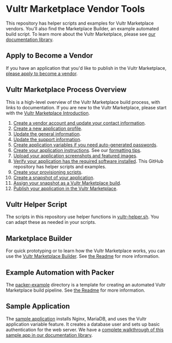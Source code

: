 # Vultr Marketplace Vendor Tools

This repository has helper scripts and examples for Vultr Marketplace vendors. You'll also find the Marketplace Builder, an example automated build script. To learn more about the Vultr Marketplace, please see [our documentation library](https://www.vultr.com/docs/vultr-marketplace).

## Apply to Become a Vendor

If you have an application that you'd like to publish in the Vultr Marketplace, [please apply to become a vendor](https://www.vultr.com/marketplace/become-a-verified-vendor/).

## Vultr Marketplace Process Overview

This is a high-level overview of the Vultr Marketplace build process, with links to documentation. If you are new to the Vultr Marketplace, please start with the [Vultr Marketplace Introduction](https://www.vultr.com/docs/vultr-marketplace).

1. [Create a vendor account and update your contact information](https://www.vultr.com/docs/marketplace-vendor-settings).
1. [Create a new application profile](https://www.vultr.com/docs/marketplace-applications).
1. [Update the general information](https://www.vultr.com/docs/vultr-marketplace-general-information).
1. [Update the support information](https://www.vultr.com/docs/vultr-marketplace-support-information).
1. [Create application variables if you need auto-generated passwords](https://www.vultr.com/docs/vultr-marketplace-application-variables).
1. [Create your application instructions](https://www.vultr.com/docs/vultr-marketplace-application-instructions). See our [formatting tips](https://www.vultr.com/docs/vultr-marketplace-tips-for-readme-and-app-instructions).
1. [Upload your application screenshots and featured images](https://www.vultr.com/docs/vultr-marketplace-gallery).
1. [Verify your application has the required software installed](https://www.vultr.com/docs/vultr-marketplace-requirements). This GitHub repository has helper scripts and examples.
1. [Create your provisioning scripts](https://www.vultr.com/docs/vultr-marketplace-variables-and-provisioning-scripts).
1. [Create a snapshot of your application](https://www.vultr.com/docs/vultr-marketplace-snapshots).
1. [Assign your snapshot as a Vultr Marketplace build](https://www.vultr.com/docs/vultr-marketplace-builds).
1. [Publish your application in the Vultr Marketplace](https://www.vultr.com/docs/vultr-marketplace-publication-settings).

## Vultr Helper Script

The scripts in this repository use helper functions in [vultr-helper.sh](/helper-scripts/vultr-helper.sh). You can adapt these as needed in your scripts.

## Marketplace Builder

For quick prototyping or to learn how the Vultr Marketplace works, you can use the [Vultr Marketplace Builder](/marketplace-builder). See [the Readme](/vultr-marketplace/tree/main/marketplace-builder#readme) for more information.

## Example Automation with Packer

The [packer-example](/packer-example) directory is a template for creating an automated Vultr Marketplace build pipeline. See [the Readme](/vultr-marketplace/tree/main/packer-example#readme) for more information.

## Sample Application

The [sample application](/sample-app) installs Nginx, MariaDB, and uses the Vultr application variable feature. It creates a database user and sets up basic authentication for the web server. We have a [complete walkthrough of this sample app in our documentation library](https://www.vultr.com/docs/how-to-build-an-example-vultr-marketplace-application).
